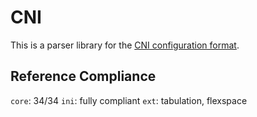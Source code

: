 # CNI

This is a parser library for the [CNI configuration format](https://github.com/libuconf/cni/).

## Reference Compliance
`core`: 34/34
`ini`: fully compliant
`ext`: tabulation, flexspace
